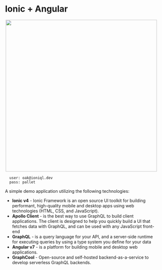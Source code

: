 # Ionic + Angular

<p align="center">
<img src="demo.gif" height="500px">

</p>

```
  user: oak@ioniql.dev
  pass: pallet
```

A simple demo application utilizing the following technologies:
- **Ionic v4** - Ionic Framework is an open source UI toolkit for building performant, high-quality mobile and desktop apps using web technologies (HTML, CSS, and JavaScript).
- **Apollo Client** - is the best way to use GraphQL to build client applications. The client is designed to help you quickly build a UI that fetches data with GraphQL, and can be used with any JavaScript front-end
- **GraphQL** - is a query language for your API, and a server-side runtime for executing queries by using a type system you define for your data
- **Angular v7** - is a platform for building mobile and desktop web applications.
- **GraphCool** - Open-source and self-hosted backend-as-a-service to develop serverless GraphQL backends.



